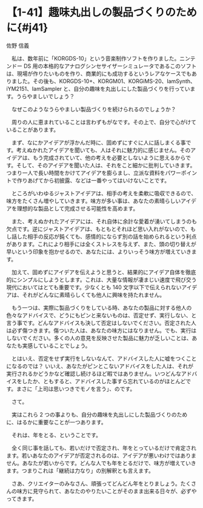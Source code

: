 # 【1-41】趣味丸出しの製品づくりのために{#j41}

<div class="author">佐野 信義</div>

　私は、数年前に「KORGDS-10」という音楽制作ソフトを作りました。ニンテンドー DS 用の本格的なアナログシンセサイザーシミュレータであるこのソフトは、現場が作りたいものを作り、商業的にも成功するというレアなケースでもありました。その後も、KORGDS-10+、KORGM01、KORGiMS-20、IamSynth、iYM2151、IamSampler と、自分の趣味を丸出しにした製品づくりを行っています。うらやましいでしょう？

　なぜこのようなうらやましい製品づくりを続けられるのでしょうか？

　周りの人に恵まれていることは言わずもがなです。その上で、自分で心がけていることがあります。

　まず、なにかアイデアが浮かんだ時に、固めずにすぐに人に話しまくる事です。考えぬかれたアイデアを聞いても、人はそれに魅力的に感じません。そのアイデアは、もう完成されていて、他の考えを必要としないように思えるからです。そして、そのアイデアを聞いた人は、それをこと細かに批判していきます。つまり一人で長い時間をかけてアイデアを膨らまし、立派な資料をパワーポイントで作りあげてから初披露、などは一番やってはいけないことです。

　ところがいわゆるジャストアイデアは、相手の考えを柔軟に吸収できるので、味方をたくさん増やしていきます。味方が多い事は、あなたの素晴らしいアイデアを理想的な製品として完成させる可能性を高めます。

　また、考えぬかれたアイデアには、それ自体に余計な愛着が湧いてしまうのも欠点です。逆にジャストアイデアは、もともとそれほど思い入れがないので、もし話した相手の反応が鈍くても、感情的にならず別の話を始められるという利点があります。これにより相手には全くストレスを与えず、また、頭の切り替えが早いという印象を抱かせるので、あなたには、よりいっそう味方が増えていきます。

　加えて、固めずにアイデアを伝えようと思うと、結果的にアイデア自体を徹底的にシンプルにしようとします。これは、大量な情報が凄まじい速度で飛び交う現代においてはとても重要です。少なくとも 140 文字以下で伝えられないアイデアは、それがどんなに素晴らしくても他人に興味を持たれません。

　もう一つは、実際に製品づくりをしている時、あなたの製品に対する他人の色々なアドバイスで、どうにもピンと来ないものは、否定せず、実行しない、と言う事です。どんなアドバイスも決して否定はしないでください。否定された人は必ず傷つきます。傷ついた人は、あなたの味方にはなりません。でも、実行はしないでください。多くの人の意見を反映させた製品に魅力が乏しいことは、あなたも実感していることでしょう。

　とはいえ、否定をせず実行をしないなんて、アドバイスした人に嘘をつくことになるのでは？ いいえ、あなたがピンとこないアドバイスをした人は、それが実行されるかどうかなど確認し続けるほど暇ではありません。いつどんなアドバイスをしたか、ともすると、アドバイスした事すら忘れているのがほとんどです。まさに「上司は思いつきでモノを言う」、のです。

　さて。

　実はこれら 2 つの事よりも、自分の趣味を丸出しにした製品づくりのために、はるかに重要なことが一つあります。

　それは、年をとる、ということです。

　全く同じ事を話しても、若いだけで否定され、年をとっているだけで肯定されます。若いあなたのアイデアが否定されるのは、アイデアが悪いわけではありません。あなたが若いからです。どんな人でも年をとるだけで、味方が増えていきます。つまりこれは「継続は力なり」の別解釈とも言えます。

　さあ、クリエイターのみなさん、頑張ってどんどん年をとりましょう。たくさんの味方に見守られて、あなたのやりたいことがそのまま出来る日々が、必ずやってきます。
